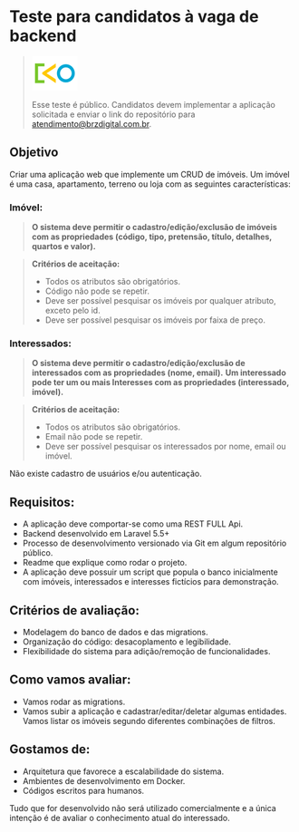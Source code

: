 # Teste para candidatos à vaga de backend

> <img src="https://raw.githubusercontent.com/brz-digital/backend-test/develop/brz.png" width="80" height="60" />
>
> Esse teste é público. Candidatos devem implementar a aplicação solicitada e enviar o link do repositório para atendimento@brzdigital.com.br.

## Objetivo
Criar uma aplicação web que implemente um CRUD de imóveis. Um imóvel é uma casa, apartamento, terreno ou loja com as seguintes características:

### Imóvel:
> **O sistema deve permitir o cadastro/edição/exclusão de imóveis com as propriedades (código, tipo, pretensão, título, detalhes, quartos e valor).**

> **Critérios de aceitação:**
> - Todos os atributos são obrigatórios.
> - Código não pode se repetir.
> - Deve ser possível pesquisar os imóveis por qualquer atributo, exceto pelo id.
> - Deve ser possível pesquisar os imóveis por faixa de preço.

### Interessados:
> **O sistema deve permitir o cadastro/edição/exclusão de interessados com as propriedades (nome, email).**
> **Um interessado pode ter um ou mais Interesses com as propriedades (interessado, imóvel).**

> **Critérios de aceitação:**
> - Todos os atributos são obrigatórios.
> - Email não pode se repetir.
> - Deve ser possível pesquisar os interessados por nome, email ou imóvel.

Não existe cadastro de usuários e/ou autenticação.

## Requisitos:
- A aplicação deve comportar-se como uma REST FULL Api.
- Backend desenvolvido em Laravel 5.5+
- Processo de desenvolvimento versionado via Git em algum repositório público.
- Readme que explique como rodar o projeto.
- A aplicação deve possuir um script que popula o banco inicialmente com imóveis, interessados e interesses fictícios para demonstração.

## Critérios de avaliação:
- Modelagem do banco de dados e das migrations.
- Organização do código: desacoplamento e legibilidade.
- Flexibilidade do sistema para adição/remoção de funcionalidades.

## Como vamos avaliar:
- Vamos rodar as migrations.
- Vamos subir a aplicação e cadastrar/editar/deletar algumas entidades. Vamos listar os imóveis segundo diferentes combinações de filtros.

## Gostamos de:
- Arquitetura que favorece a escalabilidade do sistema.
- Ambientes de desenvolvimento em Docker.
- Códigos escritos para humanos.

Tudo que for desenvolvido não será utilizado comercialmente e a única intenção é de avaliar o conhecimento atual do interessado.